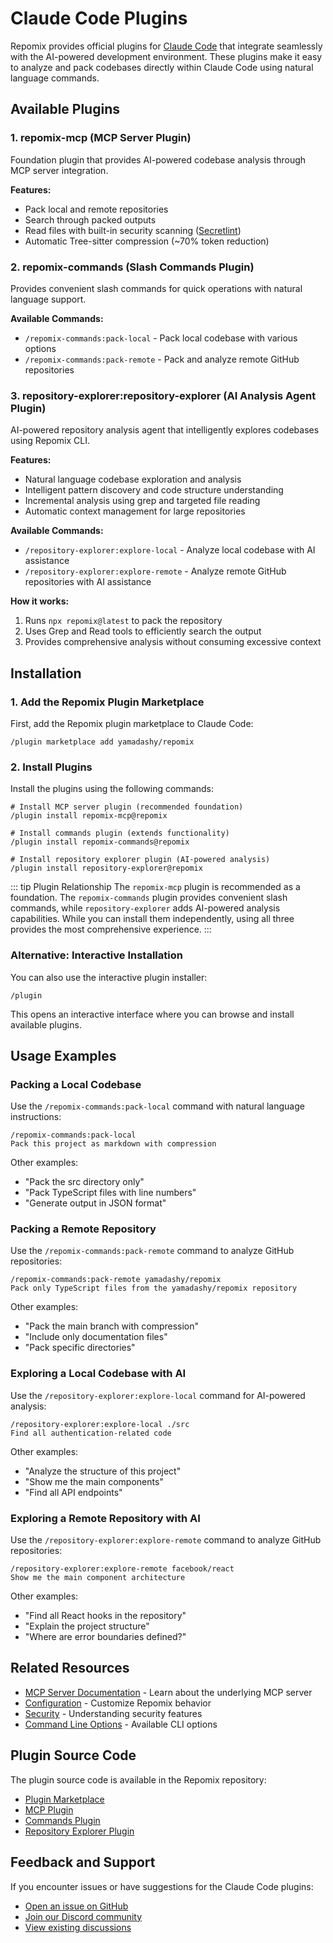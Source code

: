 # Claude Code Plugins

Repomix provides official plugins for [Claude Code](https://docs.anthropic.com/en/docs/claude-code/overview) that integrate seamlessly with the AI-powered development environment. These plugins make it easy to analyze and pack codebases directly within Claude Code using natural language commands.

## Available Plugins

### 1. repomix-mcp (MCP Server Plugin)

Foundation plugin that provides AI-powered codebase analysis through MCP server integration.

**Features:**
- Pack local and remote repositories
- Search through packed outputs
- Read files with built-in security scanning ([Secretlint](https://github.com/secretlint/secretlint))
- Automatic Tree-sitter compression (~70% token reduction)

### 2. repomix-commands (Slash Commands Plugin)

Provides convenient slash commands for quick operations with natural language support.

**Available Commands:**
- `/repomix-commands:pack-local` - Pack local codebase with various options
- `/repomix-commands:pack-remote` - Pack and analyze remote GitHub repositories

### 3. repository-explorer:repository-explorer (AI Analysis Agent Plugin)

AI-powered repository analysis agent that intelligently explores codebases using Repomix CLI.

**Features:**
- Natural language codebase exploration and analysis
- Intelligent pattern discovery and code structure understanding
- Incremental analysis using grep and targeted file reading
- Automatic context management for large repositories

**Available Commands:**
- `/repository-explorer:explore-local` - Analyze local codebase with AI assistance
- `/repository-explorer:explore-remote` - Analyze remote GitHub repositories with AI assistance

**How it works:**
1. Runs `npx repomix@latest` to pack the repository
2. Uses Grep and Read tools to efficiently search the output
3. Provides comprehensive analysis without consuming excessive context

## Installation

### 1. Add the Repomix Plugin Marketplace

First, add the Repomix plugin marketplace to Claude Code:

```text
/plugin marketplace add yamadashy/repomix
```

### 2. Install Plugins

Install the plugins using the following commands:

```text
# Install MCP server plugin (recommended foundation)
/plugin install repomix-mcp@repomix

# Install commands plugin (extends functionality)
/plugin install repomix-commands@repomix

# Install repository explorer plugin (AI-powered analysis)
/plugin install repository-explorer@repomix
```

::: tip Plugin Relationship
The `repomix-mcp` plugin is recommended as a foundation. The `repomix-commands` plugin provides convenient slash commands, while `repository-explorer` adds AI-powered analysis capabilities. While you can install them independently, using all three provides the most comprehensive experience.
:::

### Alternative: Interactive Installation

You can also use the interactive plugin installer:

```text
/plugin
```

This opens an interactive interface where you can browse and install available plugins.

## Usage Examples

### Packing a Local Codebase

Use the `/repomix-commands:pack-local` command with natural language instructions:

```text
/repomix-commands:pack-local
Pack this project as markdown with compression
```

Other examples:
- "Pack the src directory only"
- "Pack TypeScript files with line numbers"
- "Generate output in JSON format"

### Packing a Remote Repository

Use the `/repomix-commands:pack-remote` command to analyze GitHub repositories:

```text
/repomix-commands:pack-remote yamadashy/repomix
Pack only TypeScript files from the yamadashy/repomix repository
```

Other examples:
- "Pack the main branch with compression"
- "Include only documentation files"
- "Pack specific directories"

### Exploring a Local Codebase with AI

Use the `/repository-explorer:explore-local` command for AI-powered analysis:

```text
/repository-explorer:explore-local ./src
Find all authentication-related code
```

Other examples:
- "Analyze the structure of this project"
- "Show me the main components"
- "Find all API endpoints"

### Exploring a Remote Repository with AI

Use the `/repository-explorer:explore-remote` command to analyze GitHub repositories:

```text
/repository-explorer:explore-remote facebook/react
Show me the main component architecture
```

Other examples:
- "Find all React hooks in the repository"
- "Explain the project structure"
- "Where are error boundaries defined?"

## Related Resources

- [MCP Server Documentation](/guide/mcp-server) - Learn about the underlying MCP server
- [Configuration](/guide/configuration) - Customize Repomix behavior
- [Security](/guide/security) - Understanding security features
- [Command Line Options](/guide/command-line-options) - Available CLI options

## Plugin Source Code

The plugin source code is available in the Repomix repository:

- [Plugin Marketplace](https://github.com/yamadashy/repomix/tree/main/.claude-plugin)
- [MCP Plugin](https://github.com/yamadashy/repomix/tree/main/.claude/plugins/repomix-mcp)
- [Commands Plugin](https://github.com/yamadashy/repomix/tree/main/.claude/plugins/repomix-commands)
- [Repository Explorer Plugin](https://github.com/yamadashy/repomix/tree/main/.claude/plugins/repository-explorer)

## Feedback and Support

If you encounter issues or have suggestions for the Claude Code plugins:

- [Open an issue on GitHub](https://github.com/yamadashy/repomix/issues)
- [Join our Discord community](https://discord.gg/wNYzTwZFku)
- [View existing discussions](https://github.com/yamadashy/repomix/discussions)
